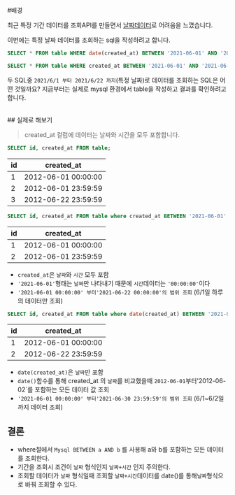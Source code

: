 #배경

최근 특정 기간 데이터를 조회API를 만들면서 [날짜데이터](https://gwiyeomgo.github.io/2021-06-19/sql-dateData)로 어려움을 느꼈습니다.

이번에는 특정 날짜 데이터를 조회하는 sql을 작성하려고 합니다.

```sql
SELECT * FROM table WHERE date(created_at) BETWEEN '2021-06-01' AND '2021-06-22'
```

```sql
SELECT * FROM table WHERE created_at BETWEEN '2021-06-01' AND '2021-06-22'
```

두 SQL중 `2021/6/1 부터 2021/6/22 까지`(특정 날짜)로 데이터를 조회하는 SQL은 어떤 것일까요?
지금부터는 실제로 mysql 환경에서 table을 작성하고 결과를 확인하려고 합니다.

<br/>
## 실제로 해보기


> created_at 컬럼에 데이터는 날짜와 시간을 모두 포함합니다. 


```sql
SELECT id, created_at FROM table;
```

| id  | created_at |
|---|---|
| 1 | 2012-06-01 00:00:00 |
| 2 | 2012-06-01 23:59:59 |
| 3 | 2012-06-22 23:59:59 |

```sql
SELECT id, created_at FROM table where created_at BETWEEN '2021-06-01' AND '2021-06-22';
```

| id  | created_at           |
|---|---|
| 1 | 2012-06-01 00:00:00 |
| 2 | 2012-06-01 23:59:59 |

* `created_at`은 `날짜`와 `시간` 모두 포함
* `'2021-06-01'`형태는 `날짜`만 나타내기 때문에 `시간`데이터는 `'00:00:00'`이다
* `'2021-06-01 00:00:00' 부터'2021-06-22 00:00:00'의 범위 조회` (6/1일 하루의 데이터만 조회)

```sql
SELECT id, created_at FROM table where date(created_at) BETWEEN '2021-06-01' AND '2021-06-22'
```

| id  | created_at |
|---|---|
| 1 | 2012-06-01 00:00:00 |
| 2 | 2012-06-22 23:59:59 |

* `date(created_at)`은 `날짜`만 포함
* `date()`함수를 통해 created_at 의 `날짜`를 비교했을때 `2012-06-01`부터'2012-06-02`를 포함하는 모든 데이터 값 조회 
* `'2021-06-01 00:00:00' 부터'2021-06-30 23:59:59'의 범위 조회` (6/1~6/2일까지 데이터 조회)

## 결론
* where절에서 `Mysql BETWEEN a AND b` 를 사용해 a와 b를 포함하는 모든 데이터를 조회한다.
* 기간을 조회시 조건이 `날짜` 형식인지 `날짜+시간` 인지 주의한다.
* 조회할 데이터가 `날짜` 형식일때 조회할 `날짜+시간`데이터를 date()를 통해`날짜`형식으로 바꿔 조회할 수 있다.



